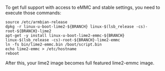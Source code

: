 To get full support with access to eMMC and stable settings, you need to execute those commands:
	
	source /etc/armbian-release
	dpkg -r linux-u-boot-lime2-${BRANCH} linux-$(lsb_release -cs)-root-${BRANCH}-lime2
	apt-get -y install linux-u-boot-lime2-emmc-${BRANCH} linux-$(lsb_release -cs)-root-${BRANCH}-lime2-emmc
	ln -fs bin/lime2-emmc.bin /boot/script.bin
	echo lime2-emmc > /etc/hostname
	reboot

After this, your lime2 image becomes full featured lime2-emmc image.